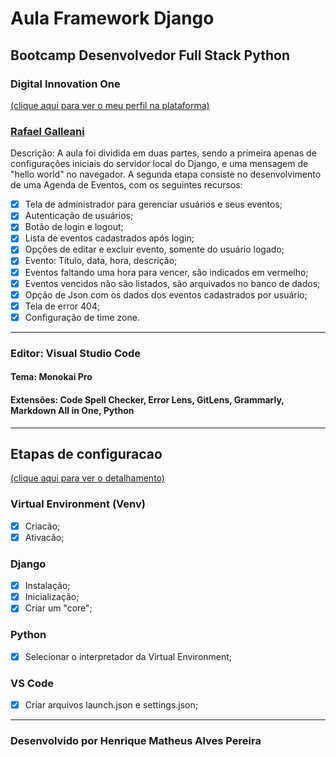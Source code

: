 # Aula Framework Django

## Bootcamp Desenvolvedor Full Stack Python

### Digital Innovation One

[(clique aqui para ver o meu perfil na plataforma)](https://web.digitalinnovation.one/users/henrique_map)

### [Rafael Galleani](https://www.github.com/rafegal)

Descrição: A aula foi dividida em duas partes, sendo a primeira apenas de configurações iniciais do servidor local do Django, e uma mensagem de "hello world" no navegador. 
A segunda etapa consiste no desenvolvimento de uma Agenda de Eventos, com os seguintes recursos:

- [x] Tela de administrador para gerenciar usuários e seus eventos;
- [x] Autenticação de usuários;
- [x] Botão de login e logout;
- [x] Lista de eventos cadastrados após login;
- [x] Opções de editar e excluir evento, somente do usuário logado;
- [x] Evento: Título, data, hora, descrição;
- [x] Eventos faltando uma hora para vencer, são indicados em vermelho;
- [x] Eventos vencidos não são listados, são arquivados no banco de dados;
- [x] Opção de Json com os dados dos eventos cadastrados por usuário;
- [x] Tela de error 404;
- [x] Configuração de time zone.

-----------------------------------------------------------------------------------------------------------

### Editor: Visual Studio Code

#### Tema: Monokai Pro

#### Extensões: Code Spell Checker, Error Lens, GitLens, Grammarly, Markdown All in One, Python

------------------------------------------------------------------------------------------------------------

## Etapas de configuracao 
[(clique aqui para ver o detalhamento)](https://github.com/HenriqueMAP/Aula-Django/blob/master/Configuration-steps.md)

### Virtual Environment (Venv)

- [x] Criacão;
- [x] Ativacão;

### Django

- [x] Instalação;
- [x] Inicialização;
- [x] Criar um "core";

### Python

- [x] Selecionar o interpretador da Virtual Environment;

### VS Code

- [x] Criar arquivos launch.json e settings.json;

-----------------------------------------------------------------------------------------

### Desenvolvido por Henrique Matheus Alves Pereira
